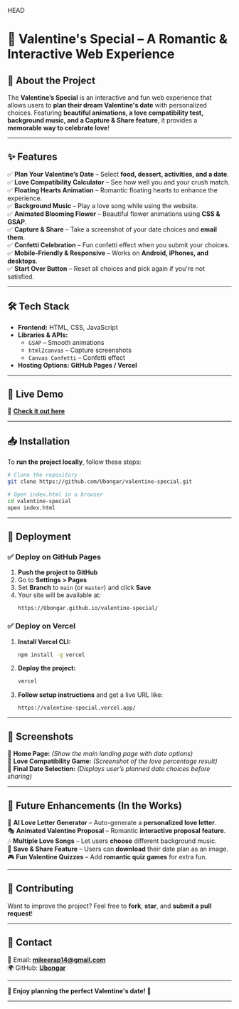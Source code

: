 HEAD

# **💖 Valentine's Special – A Romantic & Interactive Web Experience**  

## **🌟 About the Project**  
The **Valentine’s Special** is an interactive and fun web experience that allows users to **plan their dream Valentine's date** with personalized choices. Featuring **beautiful animations, a love compatibility test, background music, and a Capture & Share feature**, it provides a **memorable way to celebrate love**!  

---

## **✨ Features**  
✅ **Plan Your Valentine’s Date** – Select **food, dessert, activities, and a date**.  
✅ **Love Compatibility Calculator** – See how well you and your crush match.  
✅ **Floating Hearts Animation** – Romantic floating hearts to enhance the experience.  
✅ **Background Music** – Play a love song while using the website.  
✅ **Animated Blooming Flower** – Beautiful flower animations using **CSS & GSAP**.  
✅ **Capture & Share** – Take a screenshot of your date choices and **email them**.  
✅ **Confetti Celebration** – Fun confetti effect when you submit your choices.  
✅ **Mobile-Friendly & Responsive** – Works on **Android, iPhones, and desktops**.  
✅ **Start Over Button** – Reset all choices and pick again if you're not satisfied.  

---

## **🛠 Tech Stack**  
- **Frontend:** HTML, CSS, JavaScript  
- **Libraries & APIs:**  
  - `GSAP` – Smooth animations  
  - `html2canvas` – Capture screenshots  
  - `Canvas Confetti` – Confetti effect  
- **Hosting Options:** **GitHub Pages / Vercel**  

---

## **🚀 Live Demo**  
🔗 **[Check it out here](https://Ubongar.github.io/valentine-special/)**  

---

## **📥 Installation**  
To **run the project locally**, follow these steps:  

```sh
# Clone the repository
git clone https://github.com/Ubongar/valentine-special.git

# Open index.html in a browser
cd valentine-special
open index.html
```

---

## **📌 Deployment**  
### **✅ Deploy on GitHub Pages**  
1. **Push the project to GitHub**  
2. Go to **Settings > Pages**  
3. Set **Branch** to `main` (or `master`) and click **Save**  
4. Your site will be available at:  
   ```
   https://Ubongar.github.io/valentine-special/
   ```

### **✅ Deploy on Vercel**  
1. **Install Vercel CLI:**  
   ```sh
   npm install -g vercel
   ```
2. **Deploy the project:**  
   ```sh
   vercel
   ```
3. **Follow setup instructions** and get a live URL like:  
   ```
   https://valentine-special.vercel.app/
   ```

---

## **📸 Screenshots**  
🔹 **Home Page:** *(Show the main landing page with date options)*  
🔹 **Love Compatibility Game:** *(Screenshot of the love percentage result)*  
🔹 **Final Date Selection:** *(Displays user’s planned date choices before sharing)*  

---

## **🔮 Future Enhancements (In the Works)**  
🚀 **AI Love Letter Generator** – Auto-generate a **personalized love letter**.  
🎭 **Animated Valentine Proposal** – Romantic **interactive proposal feature**.  
🎶 **Multiple Love Songs** – Let users **choose** different background music.  
💌 **Save & Share Feature** – Users can **download** their date plan as an image.  
🎮 **Fun Valentine Quizzes** – Add **romantic quiz games** for extra fun.  

---

## **🤝 Contributing**  
Want to improve the project? Feel free to **fork**, **star**, and **submit a pull request**!  

---

## **📧 Contact**  
💌 Email: **mikeerap14@gmail.com**  
🌍 GitHub: **[Ubongar](https://github.com/Ubongar)**  

---

**💖 Enjoy planning the perfect Valentine's date! 💖**  

---
